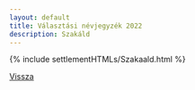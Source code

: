 ```yaml
---
layout: default
title: Választási névjegyzék 2022
description: Szakáld
---
```


{% include settlementHTMLs/Szakaald.html %}

[Vissza](../)